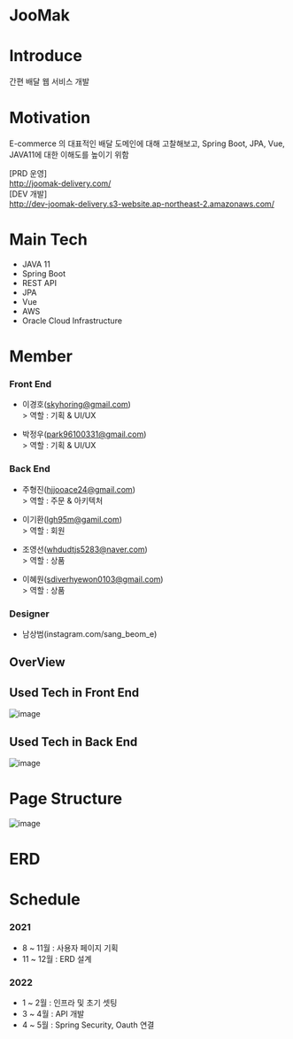 # JooMak
# Introduce
간편 배달 웹 서비스 개발

# Motivation
E-commerce 의 대표적인 배달 도메인에 대해 고찰해보고,
Spring Boot, JPA, Vue, JAVA11에 대한 이해도를 높이기 위함

[PRD 운영] <br>
http://joomak-delivery.com/ <br>
[DEV 개발] <br>
http://dev-joomak-delivery.s3-website.ap-northeast-2.amazonaws.com/ <br>


# Main Tech
  - JAVA 11
  - Spring Boot
  - REST API
  - JPA
  - Vue
  - AWS
  - Oracle Cloud Infrastructure

# Member
### Front End
- 이경호(skyhoring@gmail.com)
  <br>> 역할 : 기획 & UI/UX  <br>
  
- 박정우(park96100331@gmail.com)
  <br>> 역할 : 기획 & UI/UX <br>

### Back End
- 주형진(hjjooace24@gmail.com)
  <br>> 역할 : 주문 & 아키텍처 <br>
  
- 이기환(lgh95m@gamil.com)
  <br>> 역할 : 회원<br>

- 조영선(whdudtjs5283@naver.com)
 <br>> 역할 : 상품<br>

- 이혜원(sdiverhyewon0103@gmail.com)
 <br>> 역할 : 상품<br>
  
### Designer
- 남상범(instagram.com/sang_beom_e)


## OverView

## Used Tech in Front End
![image](https://user-images.githubusercontent.com/75158094/122678435-d7ba5a00-d221-11eb-9edb-9bd06e777dbc.png)


## Used Tech in Back End
![image](https://user-images.githubusercontent.com/75158094/122678398-ab064280-d221-11eb-9c38-b7f4b2fc5ff1.png)


# Page Structure
![image](https://user-images.githubusercontent.com/75158094/126065725-af939d58-be0d-4572-a0a9-4b870b091e42.png)

# ERD

# Schedule
### 2021 
- 8 ~ 11월 : 사용자 페이지 기획 
- 11 ~ 12월 : ERD 설계

### 2022
- 1 ~ 2월 : 인프라 및 초기 셋팅
- 3 ~ 4월 : API 개발
- 4 ~ 5월 : Spring Security, Oauth 연결



 